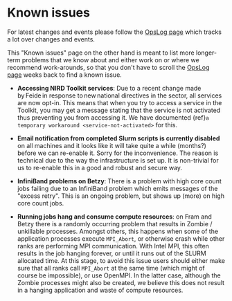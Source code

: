 # Known issues

For latest changes and events please follow the
[OpsLog page](<https://opslog.sigma2.no>)
which tracks a lot over changes and events.

This "Known issues" page on the other hand is meant to list more longer-term
problems that we know about and either work on or where we recommend
work-arounds, so that you don't have to scroll the
[OpsLog page](<https://opslog.sigma2.no>)
weeks back to find a known issue.

- **Accessing NIRD Toolkit services**: Due to a recent change made by Feide in
  response to new national directives in the sector, all services are now
  opt-in. This means that when you try to access a service in the Toolkit, you
  may get a message stating that the service is not activated thus preventing
  you from accessing it. We have documented {ref}`a temporary workaround <service-not-activated>` for this.

- **Email notification from completed Slurm scripts is currently disabled** on all
  machines and it looks like it will take quite a while (months?) before we can
  re-enable it. Sorry for the inconvenience. The reason is technical due to the
  way the infrastructure is set up. It is non-trivial for us to re-enable this in
  a good and robust and secure way.

- **InfiniBand problems on Betzy**: There is a problem with high core count
  jobs failing due to an InfiniBand problem which emits messages of the "excess
  retry". This is an ongoing problem, but shows up (more) on high core count
  jobs.

- **Running jobs hang and consume compute resources**: on Fram and Betzy
  there is a randomly occurring problem that results in Zombie / unkillable
  processes. Amongst others, this happens when some of the application processes
  execute `MPI_Abort`, or otherwise crash while other ranks are performing MPI communication.
  With Intel MPI, this often results in the job hanging forever, or until it runs out
  of the SLURM allocated time. At this stage, to avoid this issue users should
  either make sure that all ranks call `MPI_Abort` at the same time (which might
  of course be impossible), or use OpenMPI. In the latter case, although the Zombie
  processes might also be created, we believe this does not result in a hanging
  application and waste of compute resources.
